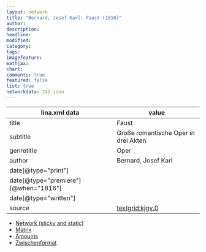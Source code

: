 ```yaml
---
layout: network
title: "Bernard, Josef Karl: Faust (1816)"
author:
description:
headline:
modified:
category:
tags:
imagefeature: 
mathjax: 
chart: 
comments: true
featured: false
list: true
networkdata: 242.json
---
```

lina.xml data  | value
------------- | -------------
title|Faust
subtitle|Große romantische Oper in drei Akten
genretitle|Oper
author|Bernard, Josef Karl
date[@type="print"]|
date[@type="premiere"][@when="1816"]|
date[@type="written"]|
source|[textgrid:kjgv.0](https://textgridlab.org/1.0/tgcrud-public/rest/textgrid:kjgv.0/data)



* [Network (sticky and static)](/linas/network242)
* [Matrix](/linas/matrix242)
* [Amounts](/linas/amount242)
* [Zwischenformat](/linas/lina242 )
